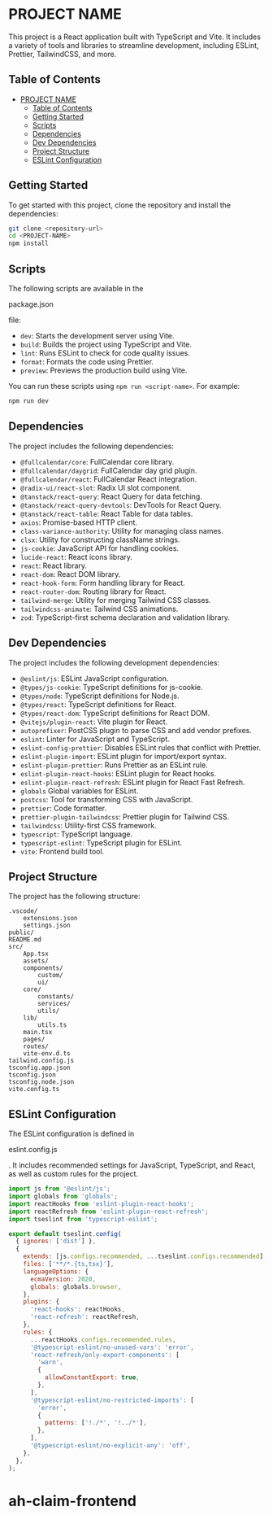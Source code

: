 # PROJECT NAME

This project is a React application built with TypeScript and Vite. It includes a variety of tools and libraries to streamline development, including ESLint, Prettier, TailwindCSS, and more.

## Table of Contents

- [PROJECT NAME](#project-name)
  - [Table of Contents](#table-of-contents)
  - [Getting Started](#getting-started)
  - [Scripts](#scripts)
  - [Dependencies](#dependencies)
  - [Dev Dependencies](#dev-dependencies)
  - [Project Structure](#project-structure)
  - [ESLint Configuration](#eslint-configuration)

## Getting Started

To get started with this project, clone the repository and install the dependencies:

```sh
git clone <repository-url>
cd <PROJECT-NAME>
npm install
```

## Scripts

The following scripts are available in the

package.json

file:

- `dev`: Starts the development server using Vite.
- `build`: Builds the project using TypeScript and Vite.
- `lint`: Runs ESLint to check for code quality issues.
- `format`: Formats the code using Prettier.
- `preview`: Previews the production build using Vite.

You can run these scripts using `npm run <script-name>`. For example:

```sh
npm run dev
```

## Dependencies

The project includes the following dependencies:

- `@fullcalendar/core`: FullCalendar core library.
- `@fullcalendar/daygrid`: FullCalendar day grid plugin.
- `@fullcalendar/react`: FullCalendar React integration.
- `@radix-ui/react-slot`: Radix UI slot component.
- `@tanstack/react-query`: React Query for data fetching.
- `@tanstack/react-query-devtools`: DevTools for React Query.
- `@tanstack/react-table`: React Table for data tables.
- `axios`: Promise-based HTTP client.
- `class-variance-authority`: Utility for managing class names.
- `clsx`: Utility for constructing className strings.
- `js-cookie`: JavaScript API for handling cookies.
- `lucide-react`: React icons library.
- `react`: React library.
- `react-dom`: React DOM library.
- `react-hook-form`: Form handling library for React.
- `react-router-dom`: Routing library for React.
- `tailwind-merge`: Utility for merging Tailwind CSS classes.
- `tailwindcss-animate`: Tailwind CSS animations.
- `zod`: TypeScript-first schema declaration and validation library.

## Dev Dependencies

The project includes the following development dependencies:

- `@eslint/js`: ESLint JavaScript configuration.
- `@types/js-cookie`: TypeScript definitions for js-cookie.
- `@types/node`: TypeScript definitions for Node.js.
- `@types/react`: TypeScript definitions for React.
- `@types/react-dom`: TypeScript definitions for React DOM.
- `@vitejs/plugin-react`: Vite plugin for React.
- `autoprefixer`: PostCSS plugin to parse CSS and add vendor prefixes.
- `eslint`: Linter for JavaScript and TypeScript.
- `eslint-config-prettier`: Disables ESLint rules that conflict with Prettier.
- `eslint-plugin-import`: ESLint plugin for import/export syntax.
- `eslint-plugin-prettier`: Runs Prettier as an ESLint rule.
- `eslint-plugin-react-hooks`: ESLint plugin for React hooks.
- `eslint-plugin-react-refresh`: ESLint plugin for React Fast Refresh.
- `globals` Global variables for ESLint.
- `postcss`: Tool for transforming CSS with JavaScript.
- `prettier`: Code formatter.
- `prettier-plugin-tailwindcss`: Prettier plugin for Tailwind CSS.
- `tailwindcss`: Utility-first CSS framework.
- `typescript`: TypeScript language.
- `typescript-eslint`: TypeScript plugin for ESLint.
- `vite`: Frontend build tool.

## Project Structure

The project has the following structure:

```
.vscode/
	extensions.json
	settings.json
public/
README.md
src/
	App.tsx
	assets/
	components/
		custom/
		ui/
	core/
		constants/
		services/
		utils/
	lib/
		utils.ts
	main.tsx
	pages/
	routes/
	vite-env.d.ts
tailwind.config.js
tsconfig.app.json
tsconfig.json
tsconfig.node.json
vite.config.ts
```

## ESLint Configuration

The ESLint configuration is defined in

eslint.config.js

. It includes recommended settings for JavaScript, TypeScript, and React, as well as custom rules for the project.

```js
import js from '@eslint/js';
import globals from 'globals';
import reactHooks from 'eslint-plugin-react-hooks';
import reactRefresh from 'eslint-plugin-react-refresh';
import tseslint from 'typescript-eslint';

export default tseslint.config(
  { ignores: ['dist'] },
  {
    extends: [js.configs.recommended, ...tseslint.configs.recommended],
    files: ['**/*.{ts,tsx}'],
    languageOptions: {
      ecmaVersion: 2020,
      globals: globals.browser,
    },
    plugins: {
      'react-hooks': reactHooks,
      'react-refresh': reactRefresh,
    },
    rules: {
      ...reactHooks.configs.recommended.rules,
      '@typescript-eslint/no-unused-vars': 'error',
      'react-refresh/only-export-components': [
        'warn',
        {
          allowConstantExport: true,
        },
      ],
      '@typescript-eslint/no-restricted-imports': [
        'error',
        {
          patterns: ['!./*', '!../*'],
        },
      ],
      '@typescript-eslint/no-explicit-any': 'off',
    },
  },
);
```
# ah-claim-frontend
